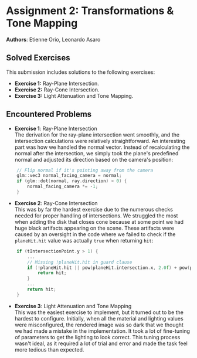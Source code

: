 # Assignment 2: Transformations & Tone Mapping

**Authors**: Etienne Orio, Leonardo Asaro

## Solved Exercises

This submission includes solutions to the following exercises:

- **Exercise 1:** Ray-Plane Intersection.
- **Exercise 2:** Ray-Cone Intersection.
- **Exercise 3:** Light Attenuation and Tone Mapping.

## Encountered Problems

- **Exercise 1**: Ray-Plane Intersection  
    The derivation for the ray-plane intersection went smoothly, and the intersection calculations were relatively straightforward. An interesting part was how we handled the normal vector. Instead of recalculating the normal after the intersection, we simply took the plane's predefined normal and adjusted its direction based on the camera's position:

```cpp
    // Flip normal if it's pointing away from the camera
    glm::vec3 normal_facing_camera = normal;
    if (glm::dot(normal, ray.direction) > 0) {
        normal_facing_camera *= -1;
    }
```

- **Exercise 2**: Ray-Cone Intersection  
  This was by far the hardest exercise due to the numerous checks needed for proper handling of intersections. We struggled the most when adding the disk that closes cone because at some point we had huge black artifacts appearing on the scene. These artifacts were caused by an oversight in the code where we failed to check if the `planeHit.hit` value was actually `true` when returning `hit`:

```cpp
    if (tIntersectionPoint.y > 1) {
        ...
        // Missing !planeHit.hit in guard clause
        if (!planeHit.hit || pow(planeHit.intersection.x, 2.0f) + pow(planeHit.intersection.z, 2.0f) >= 1.0f) {
            return hit;
        }
        ...
        return hit;
    }
```

- **Exercise 3**: Light Attenuation and Tone Mapping  
  This was the easiest exercise to implement, but it turned out to be the hardest to configure. Initially, when all the material and lighting values were misconfigured, the rendered image was so dark that we thought we had made a mistake in the implementation. It took a lot of fine-tuning of parameters to get the lighting to look correct. This tuning process wasn't ideal, as it required a lot of trial and error and made the task feel more tedious than expected.
